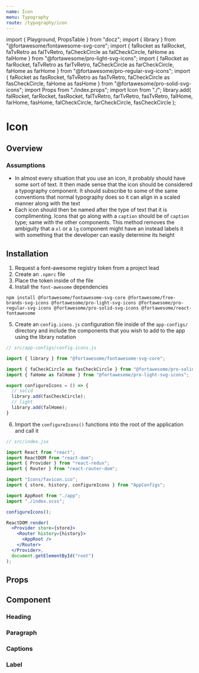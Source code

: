 ```yaml
---
name: Icon
menu: Typography
route: /typography/icon
---
```


import { Playground, PropsTable } from "docz";
import { library } from "@fortawesome/fontawesome-svg-core";
import {
  faRocket as falRocket,
  faTvRetro as falTvRetro,
  faCheckCircle as falCheckCircle,
  faHome as falHome
} from "@fortawesome/pro-light-svg-icons";
import {
  faRocket as farRocket,
  faTvRetro as farTvRetro,
  faCheckCircle as farCheckCircle,
  faHome as farHome
} from "@fortawesome/pro-regular-svg-icons";
import {
  faRocket as fasRocket,
  faTvRetro as fasTvRetro,
  faCheckCircle as fasCheckCircle,
  faHome as fasHome
} from "@fortawesome/pro-solid-svg-icons";
import Props from "./index.props";
import Icon from "./";
library.add(
  falRocket,
  farRocket,
  fasRocket,
  falTvRetro,
  farTvRetro,
  fasTvRetro,
  falHome,
  farHome,
  fasHome,
  falCheckCircle,
  farCheckCircle,
  fasCheckCircle
);

# Icon

## Overview

### Assumptions

- In almost every situation that you use an icon, it probably should have some sort of text. It then made sense that the icon should be considered a typography component. It should subscribe to some of the same conventions that normal typography does so it can align in a scaled manner along with the text
- Each icon should then be named after the type of text that it is complimenting. Icons that go along with a `caption` should be of `caption` type; same with the other components. This method removes the ambiguity that a `xl` or a `lg` component might have an instead labels it with something that the developer can easily determine its height

## Installation

1. Request a font-awesome registry token from a project lead
2. Create an `.npmrc` file
3. Place the token inside of the file
4. Install the `font-awesome` dependencies

```shell
npm install @fortawesome/fontawesome-svg-core @fortawesome/free-brands-svg-icons @fortawesome/pro-light-svg-icons @fortawesome/pro-regular-svg-icons @fortawesome/pro-solid-svg-icons @fortawesome/react-fontawesome
```

5. Create an `config.icons.js` configuration file inside of the `app-configs/` directory and include the components that you wish to add to the app using the library notation

```js
// src/app-configs/config.icons.js

import { library } from "@fortawesome/fontawesome-svg-core";

import { faCheckCircle as fasCheckCircle } from "@fortawesome/pro-solid-svg-icons";
import { faHome as falHome } from "@fortawesome/pro-light-svg-icons";

export configureIcons = () => {
  // solid
  library.add(fasCheckCircle);
  // light
  library.add(falHome);
}
```

6. Import the `configureIcons()` functions into the root of the application and call it

```jsx
// src/index.jsx

import React from "react";
import ReactDOM from "react-dom";
import { Provider } from "react-redux";
import { Router } from "react-router-dom";

import "Icons/favicon.ico";
import { store, history, configureIcons } from "AppConfigs";

import AppRoot from "./app";
import "./index.scss";

configureIcons();

ReactDOM.render(
  <Provider store={store}>
    <Router history={history}>
      <AppRoot />
    </Router>
  </Provider>,
  document.getElementById("root")
);
```

## Props

<PropsTable of={Props} />

## Component

### Heading

<Playground>
  <Icon icon="rocket" size="heading-main" style="standalone" />
  <Icon icon="rocket" size="heading-lg" style="standalone" />
  <Icon icon="rocket" size="heading-md" style="inline" />
  <Icon icon="rocket" size="heading-sm" style="inline" />
</Playground>

### Paragraph

<Playground>
  <Icon icon="home" size="paragraph-lg" style="functional" />
  <Icon icon="home" size="paragraph-sm" style="functional" />
</Playground>

### Captions

<Playground>
  <Icon icon="check-circle" size="caption-lg" style="inline" />
  <Icon icon="check-circle" size="caption-sm" style="inline" />
</Playground>

### Label

<Playground>
  <Icon icon="tv-retro" size="label-lg" />
  <Icon icon="tv-retro" size="label-md" />
  <Icon icon="tv-retro" size="label-sm" />
</Playground>
